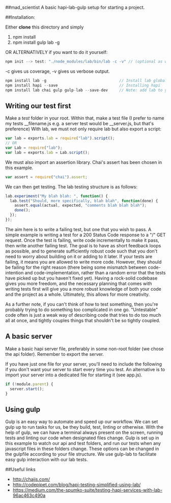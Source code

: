 ##mad_scientist
A basic hapi-lab-gulp setup for starting a project.

##Installation:

Either **clone** this directory and simply 
1. npm install
2. npm install gulp lab -g

OR ALTERNATIVELY if you want to do it yourself:

```js
npm init --> test: "./node_modules/lab/bin/lab -c -v" // (optional as we run tests with gulp)
```
-c gives us coverage, -v gives us verbose output.

```js
npm install lab -g                                // Install lab globally
npm install hapi --save                           // Installing hapi
npm install lab chai gulp gulp-lab --save-dev     // Note: add lab to your devdep even when installing -g.
```

## Writing our test first
Make a *test* folder in your root. Within that, make a test file (I prefer to name my tests __filename.js e.g.  a server test would be __server.js, but that's preference)
With lab, we must not only require lab but also export a script:
```js
var lab = exports.lab = require("lab").script();
// OR
var Lab = require("lab");
var lab = exports.lab = Lab.script();
```
We must also import an assertion library. Chai's assert has been chosen in this example.
```js
var assert = require("chai").assert;
```

We can then get testing. The lab testing structure is as follows:
```js
lab.experiment("My blah blah: ", function() {
  lab.test("Should, more specifically, blah blah", function(done) {
    assert.equal(actual, expected, "comments blah blah blah");
    done();
  });
});
```
The aim here is to write a failing test, but one that you wish to pass. A simple example is writing a test for a 200 Status Code response to a "/" GET request. Once the test is failing, write code incrementally to make it pass, then write another failing test. The goal is to have as short feedback loops as possible, and to generate sufficiently robust code such that you don't need to worry about building on it or adding to it later. If your tests are failing, it means you are allowed to write more code. However, they should be failing for the right reason (there being some mismatch between code-intention and code-implementation, rather than a random error that the tests have picked up but you haven't fixed yet). Having a rock-solid codebase gives you more freedom, and the necessary planning that comes with writing tests first will give you a more robust knowledge of both your code and the project as a whole. Ultimately, this allows for more creativity.     

As a further note, if you can't think of how to test something, then you're probably trying to do something too complicated in one go. "Untestable" code often is just a weak way of describing code that tries to do too much all at once, and tightly couples things that shouldn't be so tightly coupled.

## A basic server
Make a basic hapi server file, preferably in some non-root folder (we chose the api folder). Remember to export the server.

If you have just one file for your server, you'll need to include the following if you don't want your server to start every time you test. An alternative is to import your server into a dedicated file for starting it (see app.js).
```js
if (!module.parent) {
  server.start();
}
```


## Using gulp
Gulp is an easy way to automate and speed up our workflow. We can set gulp up to run tasks for us, be they build, test, linting or otherwise. With the help of gulp, we can have a terminal always present on the screen, running tests and linting our code when designated files change.
Gulp is set up in this example to watch our api and test folders, and run our tests when any javascript files in these folders change. These options can be changed in the gulpfile according to your file structure.
We use gulp-lab to facilitate easy gulp interaction with our lab tests.


##Useful links
- http://chaijs.com/ 
- http://codepipet.com/blog/hapi-testing-simplified-using-lab/
- https://medium.com/the-spumko-suite/testing-hapi-services-with-lab-96ac463c490a

